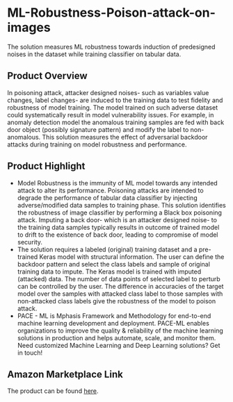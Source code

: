 # ML-Robustness-Poison-attack-on-images
The solution measures ML robustness towards induction of predesigned noises in the dataset while training classifier on tabular data. 

## Product Overview

In poisoning attack, attacker designed noises- such as variables value changes, label changes- are induced to the training data to test fidelity and robustness of model training. The model trained on such adverse dataset could systematically result in model vulnerability issues. For example, in anomaly detection model the anomalous training samples are fed with back door object (possibly signature pattern) and modify the label to non-anomalous. This solution measures the effect of adversarial backdoor attacks during training on model robustness and performance. 

## Product Highlight 

* Model Robustness is the immunity of ML model towards any intended attack to alter its performance. Poisoning attacks are intended to degrade the performance of tabular data classifier by injecting adverse/modified data samples to training phase. This solution identifies the robustness of image classifier by performing a Black box poisoning attack. Imputing a back door- which is an attacker designed noise- to the training data samples typically results in outcome of trained model to drift to the existence of back door, leading to compromise of model security. 
* The solution requires a labeled (original) training dataset and a pre-trained Keras model with structural information. The user can define the backdoor pattern and select the class labels and sample of original training data to impute. The Keras model is trained with imputed (attacked) data. The number of data points of selected label to perturb can be controlled by the user. The difference in accuracies of the target model over the samples with attacked class label to those samples with non-attacked class labels give the robustness of the model to poison attack.  
* PACE - ML is Mphasis Framework and Methodology for end-to-end machine learning development and deployment. PACE-ML enables organizations to improve the quality & reliability of the machine learning solutions in production and helps automate, scale, and monitor them. Need customized Machine Learning and Deep Learning solutions? Get in touch!

## Amazon Marketplace Link
The product can be found [here](https://aws.amazon.com/marketplace/pp/prodview-dkp5gl6cafrho).

